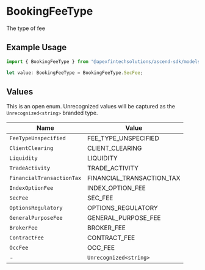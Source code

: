 # BookingFeeType

The type of fee

## Example Usage

```typescript
import { BookingFeeType } from "@apexfintechsolutions/ascend-sdk/models/components";

let value: BookingFeeType = BookingFeeType.SecFee;
```

## Values

This is an open enum. Unrecognized values will be captured as the `Unrecognized<string>` branded type.

| Name                      | Value                     |
| ------------------------- | ------------------------- |
| `FeeTypeUnspecified`      | FEE_TYPE_UNSPECIFIED      |
| `ClientClearing`          | CLIENT_CLEARING           |
| `Liquidity`               | LIQUIDITY                 |
| `TradeActivity`           | TRADE_ACTIVITY            |
| `FinancialTransactionTax` | FINANCIAL_TRANSACTION_TAX |
| `IndexOptionFee`          | INDEX_OPTION_FEE          |
| `SecFee`                  | SEC_FEE                   |
| `OptionsRegulatory`       | OPTIONS_REGULATORY        |
| `GeneralPurposeFee`       | GENERAL_PURPOSE_FEE       |
| `BrokerFee`               | BROKER_FEE                |
| `ContractFee`             | CONTRACT_FEE              |
| `OccFee`                  | OCC_FEE                   |
| -                         | `Unrecognized<string>`    |